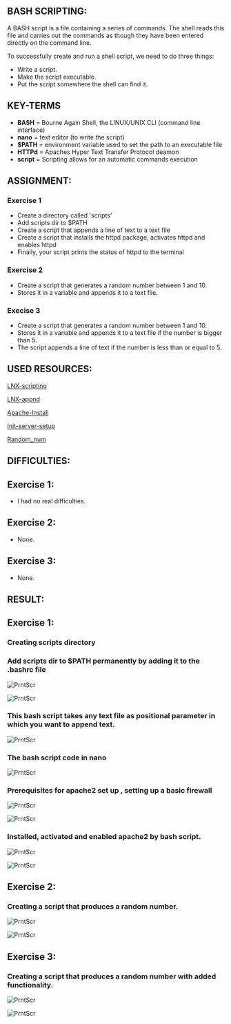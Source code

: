 ## BASH SCRIPTING:

A BASH script is a file containing a series of commands. The shell
reads this file and carries out the commands as though they have been 
entered directly on the command line.

To successfully create and run a shell script, we need to do three things:
* Write a script. 
* Make the script executable.
* Put the script somewhere the shell can find it.

## KEY-TERMS

* **BASH** = Bourne Again Shell, the LINUX/UNIX CLI (command line interface)
* **nano** = text editor (to write the script)
* **$PATH** = environment variable used to set the path to an executable file
* **HTTPd** = Apaches Hyper Text Transfer Protocol deamon
* **script** = Scripting allows for an automatic commands execution 

## ASSIGNMENT:

### Exercise 1
* Create a directory called 'scripts'
* Add scripts dir to $PATH
* Create a script that appends a line of text to a text file
* Create a script that installs the httpd package, activates httpd and enables httpd
* Finally, your script prints the status of httpd to the terminal

### Exercise 2
* Create a script that generates a random number between 1 and 10.
* Stores it in a variable and appends it to a text file.

### Execise 3
* Create a script that generates a random number between 1 and 10.
* Stores it in a variable and appends it to a text file if the number is bigger than 5.
* The script appends a line of text if the number is less than or equal to 5.


## USED RESOURCES:

[LNX-scripting](https://linuxconfig.org/bash-scripting-tutorial-for-beginners)

[LNX-appnd](https://linuxhint.com/bash_append_line_to_file/)

[Apache-Install](https://www.digitalocean.com/community/tutorials/how-to-install-the-apache-web-server-on-ubuntu-20-04#step-3-checking-your-web-server)

[Init-server-setup](https://www.digitalocean.com/community/tutorials/initial-server-setup-with-ubuntu-20-04)

[Random_num](https://linuxhint.com/generate-random-number-bash/)


## DIFFICULTIES:

## Exercise 1:
* I had no real difficulties.

## Exercise 2:
* None.

## Exercise 3:
* None.

## RESULT:

## Exercise 1:
### Creating scripts directory
### Add scripts dir to $PATH permanently by adding it to the .bashrc file

![PrntScr](../00_includes/SCREENSHOTS/Linux/scripts1.png)

![PrntScr](../00_includes/SCREENSHOTS/Linux/SetPATH.png)



### This bash script takes any text file as positional parameter in which you want to append text.


![PrntScr](../00_includes/SCREENSHOTS/Linux/scripts3.png)

### The bash script code in nano

![PrntScr](../00_includes/SCREENSHOTS/Linux/scripts4.png)


### Prerequisites for apache2 set up , setting up a basic firewall

![PrntScr](../00_includes/SCREENSHOTS/Linux/init_server_setup.png)

![PrntScr](../00_includes/SCREENSHOTS/Linux/allowApache.png)

### Installed, activated and enabled apache2 by bash script.

![PrntScr](../00_includes/SCREENSHOTS/Linux/nanoApacheScript.png)

![PrntScr](../00_includes/week1/SCREENSHOTS/apache2server.png)


## Exercise 2:

### Creating a script that produces a random number.

![PrntScr](../00_includes/SCREENSHOTS/Linux/randomNum1.1.png)

![PrntScr](../00_includes/SCREENSHOTS/Linux/randomNum1.0.png)

## Exercise 3:

### Creating a script that produces a random number with added functionality.

![PrntScr](../00_includes/SCREENSHOTS/Linux/randomNum2.0.png)

![PrntScr](../00_includes/SCREENSHOTS/Linux/randomNum2.1.png)